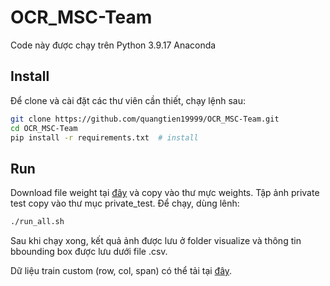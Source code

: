 # OCR_MSC-Team

Code này được chạy trên Python 3.9.17 Anaconda

## Install
Để clone và cài đặt các thư viên cần thiết, chạy lệnh sau:

```bash
git clone https://github.com/quangtien19999/OCR_MSC-Team.git
cd OCR_MSC-Team
pip install -r requirements.txt  # install
```

## Run
Download file weight tại [đây](https://drive.google.com/drive/folders/1t9e_Bet6D1CTga_yj7I5WCiiV7w4TOYI?usp=sharing) và copy vào thư mực weights.
Tập ảnh private test copy vào thư mục private_test.
Để chạy, dùng lênh:

```bash
./run_all.sh
```

Sau khi chạy xong, kết quả ảnh được lưu ở folder visualize và thông tin bbounding box được lưu dưới file .csv.

Dữ liệu train custom (row, col, span) có thể tải tại [đây](https://drive.google.com/drive/folders/1bIIyck7Bk6fGDkmy5tNxew9XPPvJw6s3?usp=sharing).
